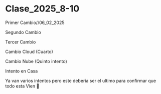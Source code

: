 # Clase_2025_8-10
Primer Cambio//06_02_2025


Segundo Cambio


Tercer Cambio

Cambio Cloud (Cuarto)

Cambio Nube (Quinto intento)


Intento en Casa


Ya van varios intentos pero este deberia ser el ultimo para confirmar que todo esta Vien 🥑
